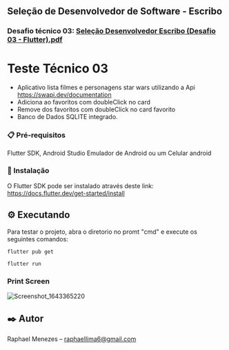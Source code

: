 ## Seleção de Desenvolvedor de Software - Escribo
### Desafio técnico 03: [Seleção Desenvolvedor Escribo (Desafio 03 - Flutter).pdf](https://github.com/Raphahf6/starwars/files/7960942/Selecao.Desenvolvedor.Escribo.Desafio.03.-.Flutter.pdf)
 

# Teste Técnico 03

- Aplicativo lista filmes e personagens star wars utilizando a Api https://swapi.dev/documentation
- Adiciona ao favoritos com doubleClick no card
- Remove dos favoritos com doubleClick no card favorito
- Banco de Dados SQLITE integrado.



### 📋 Pré-requisitos
Flutter SDK, Android Studio Emulador de Android ou um Celular android 

### 🔧 Instalação
O Flutter SDK pode ser instalado através deste link: https://docs.flutter.dev/get-started/install

## ⚙️ Executando
Para testar o projeto, abra o diretorio no promt "cmd" e execute os seguintes comandos: 

```
flutter pub get
```

```
flutter run
```


### Print Screen
![Screenshot_1643365220](https://user-images.githubusercontent.com/39925526/151601232-8129f8a4-d32a-443a-b8e7-abc3ee5bf439.png)






## ✒️ Autor
Raphael Menezes – raphaellima6@gmail.com
